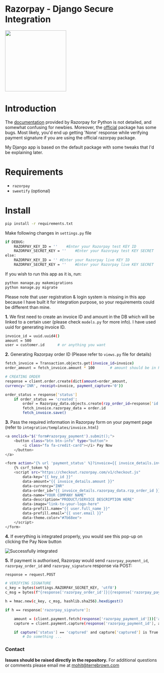 # Razorpay - Django Secure Integration

<img src="https://upload.wikimedia.org/wikipedia/en/8/89/Razorpay_logo.svg" width="200px">



# Introduction

The [documentation](https://razorpay.com/docs/payment-gateway/server-integration/python/) provided by Razorpay for Python is not detailed, and somewhat confusing for newbies. Moreover, the [official](https://pypi.org/project/razorpay/) package has some bugs. Most likely, you'd end up getting 'None' response while verifying payment signature if you are using the official razorpay package.

My Django app is based on the default package with some tweaks that I'd be explaining later.

# Requirements
- `razorpay`
- `sweetify`    (optional)

# Install
```bash
pip install -r requirements.txt
```
Make following changes in `settings.py` file
```bash
if DEBUG:
    RAZORPAY_KEY_ID = ''    #Enter your Razorpay test KEY ID
    RAZORPAY_SECRET_KEY = ''    #Enter your Razorpay test KEY SECRET
else:
    RAZORPAY_KEY_ID = '' #Enter your Razorpay live KEY ID
    RAZORPAY_SECRET_KEY = ''    #Enter your Razorpay live KEY SECRET
```

If you wish to run this app as it is, run:
```bash
python manage.py makemigrations
python manage.py migrate
```
Please note that user registration & login system is missing in this app because I have built it for integration purpose, so your requirements could be different than mine.

**1.** We first need to create an invoice ID and amount in the DB which will be linked to a certain user (please check `models.py` for more info). I have used uuid for generating invoice ID.
```bash
invoice_id = uuid.uuid4()
amount = 500
user = customer.id      # or anything you want
```
**2.** Generating Razorpay order ID (Please refer to `views.py` file for details)
```bash
fetch_invoice = Transaction.objects.get(invoice_id=invoice)
order_amount = fetch_invoice.amount * 100       # amount should be in Paise

# CREATING ORDER
response = client.order.create(dict(amount=order_amount, 
currency='INR', receipt=invoice, payment_capture='0'))

order_status = response['status']
    if order_status == 'created':
        order = Razorpay_data.objects.create(rzp_order_id=response['id'])
        fetch_invoice.razorpay_data = order.id
        fetch_invoice.save()
```

**3.** Pass the required information in Razorpay form on your payment page (refer to `integration/templates/invoice.html`)
```bash
<a onclick="$('form#razorpay_payment').submit();">
    <button class="btn btn-info" type="button">
        <i class="fa fa-credit-card"></i> Pay Now
    </button>
</a>

<form action="{% url 'payment_status' %}?invoice={{ invoice_details.invoice_id }}" method="POST" name="razorpay_payment" id="razorpay_payment">
    {% csrf_token %}
    <script src="https://checkout.razorpay.com/v1/checkout.js"
        data-key="{{ key_id }}"
        data-amount="{{ invoice_details.amount }}"
        data-currency="INR"
        data-order_id="{{ invoice_details.razorpay_data.rzp_order_id }}"
        data-name="YOUR COMPANY NAME"
        data-description="PRODUCT/SERVICE DESCRIPTION HERE"
        data-image="link-to-your-logo-here"
        data-prefill.name="{{ user.full_name }}"
        data-prefill.email="{{ user.email }}"
        data-theme.color="#7b68ee">
    </script>
</form>
```

**4.** If everything is integrated properly, you would see this pop-up on clicking the Pay Now button

![Successfully integrated](https://github.com/ohlc-ai/razorpay-django/blob/master/static/payments.png?raw=true)

**5.** If payment is authorised, Razorpay would send `razorpay_payment_id`, `razorpay_order_id` and `razorpay_signature` response via POST:

```bash
response = request.POST

# VERIFYING SIGNATURE
c_key = bytes(settings.RAZORPAY_SECRET_KEY, 'utf8')
c_msg = bytes(f"{response['razorpay_order_id']}|{response['razorpay_payment_id']}", 'utf8')

h = hmac.new(c_key, c_msg, hashlib.sha256).hexdigest()

if h == response['razorpay_signature']:

    amount = (client.payment.fetch(response['razorpay_payment_id']))['amount']     # Getting amount for capturing payment
    capture = client.payment.capture(response['razorpay_payment_id'], amount)     # Capturing payment

    if capture['status'] == 'captured' and capture['captured'] is True:
        # Do something ...
```

### Contact

**Issues should be raised directly in the repository.** For additional questions or comments please email me at mohit@terrebrown.com
